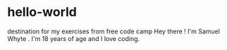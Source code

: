 # hello-world
destination for my exercises from free code camp
Hey there ! I'm Samuel Whyte .
I'm 18 years of age and  I love coding. 
